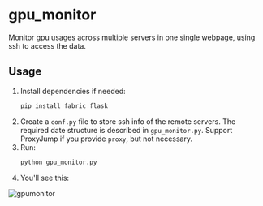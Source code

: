 # gpu_monitor
Monitor gpu usages across multiple servers in one single webpage, using ssh to access the data.

## Usage

1. Install dependencies if needed:
    ```sh
    pip install fabric flask
    ```
2. Create a `conf.py` file to store ssh info of the remote servers. The required date structure is described in `gpu_monitor.py`. Support ProxyJump if you provide `proxy`, but not necessary.
3. Run:
    ```sh
    python gpu_monitor.py
    ```
4. You'll see this:

![gpumonitor](https://user-images.githubusercontent.com/39082096/230078078-173f5e82-661d-42cc-b991-b551373cf824.jpg)
